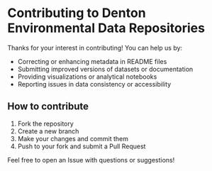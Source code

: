 # Contributing to Denton Environmental Data Repositories

Thanks for your interest in contributing! You can help us by:

- Correcting or enhancing metadata in README files
- Submitting improved versions of datasets or documentation
- Providing visualizations or analytical notebooks
- Reporting issues in data consistency or accessibility

## How to contribute
1. Fork the repository
2. Create a new branch
3. Make your changes and commit them
4. Push to your fork and submit a Pull Request

Feel free to open an Issue with questions or suggestions!
